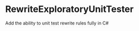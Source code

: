 RewriteExploratoryUnitTester
============================

Add the ability to unit test rewrite rules fully in C#
